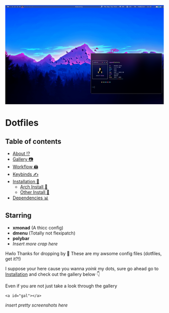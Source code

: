 <img src='/screenshots/Screenshot.png'>

# Dotfiles

##  Table of contents
- [About ⁉️](#about)
- [Gallery 📷](#gal)
- [Workflow 🖨️](#workflow)
- [Keybinds ✍️](#keybinds)
- [Installation 🤵‍](#inst)
  - [Arch Install 🌇](#arch)
  - [Other Install 🚂](#other)
- [Dependencies 📊](#deps)


<a id="about"></a>
## Starring 
- **xmonad** (A thicc config) 
- **dmenu**  (Totally not flexipatch)
- **polybar** 
- *Insert more crap here*

Hwlo Thanks for dropping by :wave: 
These are my awsome config files (dotfiles, get it?!) 

I suppose your here cause you wanna *yoink* my dots, sure go ahead go to [Installation](#inst) and check out the gallery below  👇 

Even if you are not just take a look through the gallery

```
<a id="gal"></a>
```

*insert pretty screenshots here*
